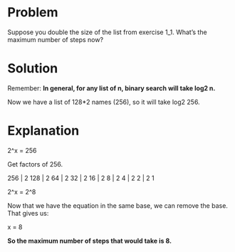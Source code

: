 # Problem

Suppose you double the size of the list from exercise 1_1.
What’s the maximum number of steps now?


# Solution

Remember: **In general, for any list of n, binary search will take log2 n.**

Now we have a list of 128*2 names (256), so it will take log2 256.

# Explanation

2^x = 256

Get factors of 256.

256 | 2
128 | 2
64  | 2
32  | 2
16  | 2
8   | 2
4   | 2
2   | 2
1

2^x = 2^8

Now that we have the equation in the same base, we can remove the base. That gives us:

x = 8

**So the maximum number of steps that would take is 8.**
